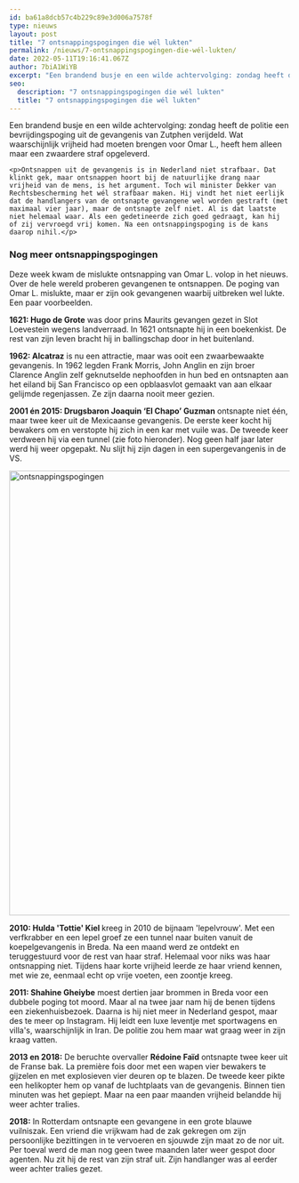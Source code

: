 ```yaml
---
id: ba61a8dcb57c4b229c89e3d006a7578f
type: nieuws
layout: post
title: "7 ontsnappingspogingen die wél lukten"
permalink: /nieuws/7-ontsnappingspogingen-die-wél-lukten/
date: 2022-05-11T19:16:41.067Z
author: 7biA1WiYB
excerpt: "Een brandend busje en een wilde achtervolging: zondag heeft de politie een bevrijdingspoging uit de gevangenis van Zutphen verijdeld. Wat waarschijnlijk vrijheid had moeten brengen voor Omar L., heeft hem alleen maar een zwaardere straf opgeleverd.  "
seo:
  description: "7 ontsnappingspogingen die wél lukten"
  title: "7 ontsnappingspogingen die wél lukten"
---
```

Een brandend busje en een wilde achtervolging: zondag heeft de politie een bevrijdingspoging uit de gevangenis van Zutphen verijdeld. Wat waarschijnlijk vrijheid had moeten brengen voor Omar L., heeft hem alleen maar een zwaardere straf opgeleverd.  

    <p>Ontsnappen uit de gevangenis is in Nederland niet strafbaar. Dat klinkt gek, maar ontsnappen hoort bij de natuurlijke drang naar vrijheid van de mens, is het argument. Toch wil minister Dekker van Rechtsbescherming het wél strafbaar maken. Hij vindt het niet eerlijk dat de handlangers van de ontsnapte gevangene wel worden gestraft (met maximaal vier jaar), maar de ontsnapte zelf niet. Al is dat laatste niet helemaal waar. Als een gedetineerde zich goed gedraagt, kan hij of zij vervroegd vrij komen. Na een ontsnappingspoging is de kans daarop nihil.</p>
<h3>Nog meer ontsnappingspogingen</h3>
<p>Deze week kwam de mislukte ontsnapping van Omar L. volop in het nieuws. Over de hele wereld proberen gevangenen te ontsnappen. De poging van Omar L. mislukte, maar er zijn ook gevangenen waarbij uitbreken wel lukte. Een paar voorbeelden.</p>
<p><strong>1621: Hugo de Grote</strong> was door prins Maurits gevangen gezet in Slot Loevestein wegens landverraad. In 1621 ontsnapte hij in een boekenkist. De rest van zijn leven bracht hij in ballingschap door in het buitenland.</p>
<p><strong>1962: Alcatraz</strong> is nu een attractie, maar was ooit een zwaarbewaakte gevangenis. In 1962 legden Frank Morris, John Anglin en zijn broer Clarence Anglin zelf geknutselde nephoofden in hun bed en ontsnapten aan het eiland bij San Francisco op een opblaasvlot gemaakt van aan elkaar gelijmde regenjassen. Ze zijn daarna nooit meer gezien.</p>
<p><strong>2001 én 2015: Drugsbaron Joaquin ‘El Chapo’ Guzman</strong> ontsnapte niet één, maar twee keer uit de Mexicaanse gevangenis. De eerste keer kocht hij bewakers om en verstopte hij zich in een kar met vuile was. De tweede keer verdween hij via een tunnel (zie foto hieronder). Nog geen half jaar later werd hij weer opgepakt. Nu slijt hij zijn dagen in een supergevangenis in de VS.<div class="media media-element-container media-default"><div id="file-539548" class="file file-image file-image-jpeg">

        
  
  <div class="content">
    <img alt="ontsnappingspogingen" title="Foto: ANP" height="800" width="1200" class="media-element file-default" data-delta="1" src="https://7dagen.netlify.app/sites/default/files/ANP-333440930.jpg">  </div>

  
</div>
</div>
<p><strong>2010: Hulda 'Tottie' Kiel </strong>kreeg in 2010 de bijnaam 'lepelvrouw'. Met een verfkrabber en een lepel groef ze een tunnel naar buiten vanuit de koepelgevangenis in Breda. Na een maand werd ze ontdekt en teruggestuurd voor de rest van haar straf. Helemaal voor niks was haar ontsnapping niet. Tijdens haar korte vrijheid leerde ze haar vriend kennen, met wie ze, eenmaal echt op vrije voeten, een zoontje kreeg.</p>
<p><strong>2011: Shahine Gheiybe</strong> moest dertien jaar brommen in Breda voor een dubbele poging tot moord. Maar al na twee jaar nam hij de benen tijdens een ziekenhuisbezoek. Daarna is hij niet meer in Nederland gespot, maar des te meer op Instagram. Hij leidt een luxe leventje met sportwagens en villa's, waarschijnlijk in Iran. De politie zou hem maar wat graag weer in zijn kraag vatten.</p>
<p><strong>2013 en 2018:</strong> De beruchte overvaller <strong>Rédoine Faïd</strong> ontsnapte twee keer uit de Franse bak. La première fois door met een wapen vier bewakers te gijzelen en met explosieven vier deuren op te blazen. De tweede keer pikte een helikopter hem op vanaf de luchtplaats van de gevangenis. Binnen tien minuten was het gepiept. Maar na een paar maanden vrijheid belandde hij weer achter tralies.</p>
<p><strong>2018:</strong> In Rotterdam ontsnapte een gevangene in een grote blauwe vuilniszak. Een vriend die vrijkwam had de zak gekregen om zijn persoonlijke bezittingen in te vervoeren en sjouwde zijn maat zo de nor uit. Per toeval werd de man nog geen twee maanden later weer gespot door agenten. Nu zit hij de rest van zijn straf uit. Zijn handlanger was al eerder weer achter tralies gezet.</p>  
